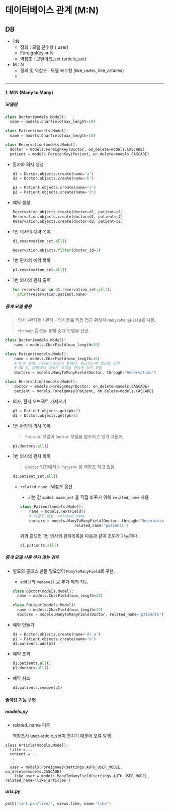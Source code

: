 # 데이터베이스 관계 (M:N)

## DB

* 1:N
  * 정의 : 모델 단수형 (.user)
  * ForeignKey => N
  * 역참조 : 모델이름_set (article_set)
* M : N
  * 정의 및 역참조 : 모델 복수형 (like_users, like_articles)
  * 

<hr>

#### 1. M:N (Many to Many)

##### 모델링

```python
class Doctor(models.Model):
  name = models.Charfield(max_lenght=10)
  
class Patient(models.Model):
  name = models.Charfield(max_length=10)

class Reservation(models.Model):
  doctor = models.ForeignKey(Doctor, on_delete=models.CASCADE)
  patient = models.ForeignKey(Patient, on_delete=models.CASCADE)
```



* 환자와 의사 생성

  ```python
  d1 = Doctor.objects.create(name='a')
  d2 = Doctor.objects.create(name='b')
  
  p1 = Patient.objects.create(name='c')
  p2 = Patient.objects.create(name='d')
  ```

* 예약 생성

  ```python
  Reservation.objects.create(doctor=d1, patient=p1)
  Reservation.objects.create(doctor=d1, patient=p2)
  Reservation.objects.create(doctor=d2, patient=p1)
  ```

* 1번 의사의 예약 목록

  ```python
  d1.reservation_set.all()
  ```

  ```python
  Reservation.objects.filter(doctor_id=1)

* 1번 환자의 예약 목록

  ```python
  p1.reservation_set.all()
  ```

* 1번 의사의 환자 출력

  ```python
  for reservation in d1.reservation_set.all():
    print(reservation.patient.name)
  ```



##### 중계 모델 활용

> 의사 -환자들 / 환자 - 의사들로 직접 접근 위해서 `ManyToManyField`를 사용.
>
> `through` 옵션을 통해 중개 모델을 선언.

```python
class Doctor(models.Model):
    name = models.CharField(max_length=10)

class Patient(models.Model):
    name = models.CharField(max_length=10)
    # M:N 관계. reservation 통해서, Doctor에 접근을 의미
    # DB X, ORM에서 메서드 조작을 편하게 하기 위함
    doctors = models.ManyToManyField(Doctor, through='Reservation')

class Reservation(models.Model):
    doctor = models.ForeignKey(Doctor, on_delete=models.CASCADE)
    patient = models.ForeignKey(Patient, on_delete=models.CASCADE)
```



* 의사, 환자 오브젝트 가져오기

  ```python
  p1 = Patient.objects.get(pk=1)
  d1 = Doctor.objects.get(pk=1)
  ```

* 1번 환자의 의사 목록

  > `Patient` 모델이 `Doctor` 모델을 참조하고 있기 때문에

  ```python
  p1.doctors.all()
  ```

* 1번 의사의 환자 목록

  > `Doctor` 입장에서는 `Patient` 를 역참조 하고 있음

  ```python
  d1.patient_set.all()
  ```

  * `related_name` : 역참조 옵션

    * 기본 값 `model name_set` 을 직접 바꾸기 위해 `related_name` 사용

    ```python
    class Patient(models.Model):
        name = models.TextField()
        # 역참조 설정. related_name
        doctors = models.ManyToManyField(Doctor, through='Reservation',
                            related_name='patients')
    ```

    위와 같으면 1번 의사의 환자목록을 다음과 같이 조회가 가능하다.

    ```python
    d1.patients.all()
    ```



##### 중개 모델 사용 하지 않는 경우

* 별도의 클래스 만들 필요없이 `ManyToManyField`로 구현.

  * `add()`와 `remove()` 로 추가 제거 가능

  ```python
  class Doctor(models.Model):
    name = models.CharField(max_length=20)
    
  class Patient(models.Model):
    name = models.CharField(max_length=20)
    doctors = models.ManyToManyField(Doctor, related_name='patients')
  ```

* 예약 만들기

  ```python
  d1 = Doctor.objects.create(name='dr.a')
  p1 = Patient.objects.create(name='b')
  d1.patients.add(p1)
  ```

* 예약 조회

  ```python
  d1.patients.all()
  p1.doctors.all()
  ```

* 예약 취소

  ```python
  d1.patients.remove(p1)
  ```

  

#### 좋아요 기능 구현

##### models.py

* related_name 피루

  역참조시 user.article_set이 겹치기 때문에 오류 발생

```django
class Article(models.Model):
  title = ..
  content = ..
   .
   .
  user = models.ForeignKey(settings.AUTH_USER_MODEL, on_delete=models.CASCADE)
	like_user = models.ManyToManyField(settings.AUTH_USER_MODEL, related_name='like_articles')
```



##### urls.py

```python
path('<int:pk>/like/', views.like, name='like')
```


